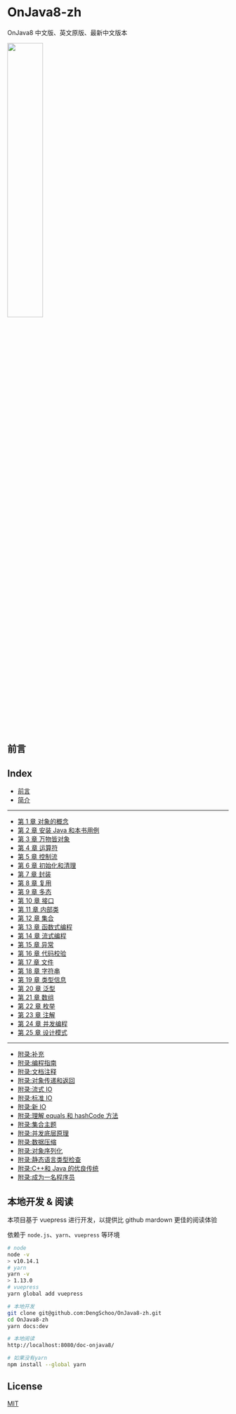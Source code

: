 # OnJava8-zh

OnJava8 中文版、英文原版、最新中文版本

<img src="./docs/cover.png" width=40%>

## 前言

## Index

- [前言](docs/preface.md)
- [简介](docs/introduction.md)

---

- [第 1 章 对象的概念](docs/ch1.md)
- [第 2 章 安装 Java 和本书用例](docs/ch2.md)
- [第 3 章 万物皆对象](docs/ch3.md)
- [第 4 章 运算符](docs/ch4.md)
- [第 5 章 控制流](docs/ch5.md)
- [第 6 章 初始化和清理](docs/ch6.md)
- [第 7 章 封装](docs/ch7.md)
- [第 8 章 复用](docs/ch8.md)
- [第 9 章 多态](docs/ch9.md)
- [第 10 章 接口](docs/ch10.md)
- [第 11 章 内部类](docs/ch11.md)
- [第 12 章 集合](docs/ch12.md)
- [第 13 章 函数式编程](docs/ch13.md)
- [第 14 章 流式编程](docs/ch14.md)
- [第 15 章 异常](docs/ch15.md)
- [第 16 章 代码校验](docs/ch16.md)
- [第 17 章 文件](docs/ch17.md)
- [第 18 章 字符串](docs/ch18.md)
- [第 19 章 类型信息](docs/ch19.md)
- [第 20 章 泛型](docs/ch20.md)
- [第 21 章 数组](docs/ch21.md)
- [第 22 章 枚举](docs/ch22.md)
- [第 23 章 注解](docs/ch23.md)
- [第 24 章 并发编程](docs/ch24.md)
- [第 25 章 设计模式](docs/ch25.md)

---

- [附录:补充](docs/appendices/app-supplements.md)
- [附录:编程指南](docs/appendices/app-programming-guidelines.md)
- [附录:文档注释](docs/appendices/app-javadoc.md)
- [附录:对象传递和返回](docs/appendices/app-passing-and-returning-objects.md)
- [附录:流式 IO](docs/appendices/app-io-streams.md)
- [附录:标准 IO](docs/appendices/app-standard-io.md)
- [附录:新 IO](docs/appendices/app-new-io.md)
- [附录:理解 equals 和 hashCode 方法](docs/appendices/app-understanding-equals-and-hashcode.md)
- [附录:集合主题](docs/appendices/app-collection-topics.md)
- [附录:并发底层原理](docs/appendices/app-low-level-concurrency.md)
- [附录:数据压缩](docs/appendices/app-data-compression.md)
- [附录:对象序列化](docs/appendices/app-object-serialization.md)
- [附录:静态语言类型检查](docs/appendices/app-benefits-and-costs-of-static-type-checking.md)
- [附录:C++和 Java 的优良传统](docs/appendices/app-the-positive-legacy-of-c-plus-plus-and-java.md)
- [附录:成为一名程序员](docs/appendices/app-becoming-a-programmer.md)

## 本地开发 & 阅读

本项目基于 vuepress 进行开发，以提供比 github mardown 更佳的阅读体验

依赖于 `node.js`、`yarn`、`vuepress` 等环境

```sh
# node
node -v
> v10.14.1
# yarn
yarn -v
> 1.13.0
# vuepress
yarn global add vuepress

# 本地开发
git clone git@github.com:DengSchoo/OnJava8-zh.git
cd OnJava8-zh
yarn docs:dev

# 本地阅读
http://localhost:8080/doc-onjava8/

# 如果没有yarn
npm install --global yarn
```

## License

[MIT](https://github.com/gdut-yy/OnJava8-zh/blob/master/LICENSE)
